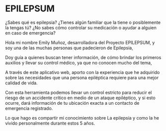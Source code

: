 # EPILEPSUM

¿Sabes qué es epilepsia? ¿Tienes algún familiar que la tiene o posiblemente la tengas tú? ¿No sabes cómo controlar su medicación o ayudar a alguien en caso de emergencia?

Hola mi nombre Emily Muñoz, desarrolladora del Proyecto EPILEPSUM, y soy una de las muchas personas que padecieron de Epilepsia,

Doy guía a quienes buscan tener información,  de cómo brindar los primeros auxilios y  llevar su control médico, ya que no conocen mucho del tema,

A través de este aplicativo web, aporto con la experiencia que he adquirido sobre las necesidades que una persona epiléptica requiere para una mejor calidad de vida.

Con esta herramienta podemos llevar un control estricto para reducir el riesgo de un accidente crítico en medio de un ataque epiléptico, y si esto ocurre, dará información de tu ubicación exacta a un contacto de emergencia registrado.

Lo que hago es compartir mi conocimiento sobre La epilepsia y como la he vivido personalmente durante estos 5 años.
